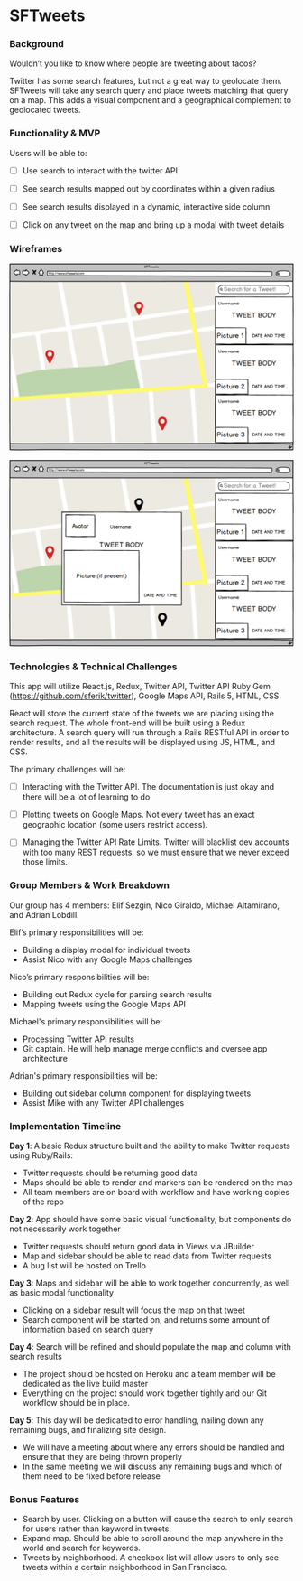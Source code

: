 # SFTweets 

### Background

Wouldn’t you like to know where people are tweeting about tacos?

Twitter has some search features, but not a great way to geolocate them. SFTweets will take any search query and place tweets matching that query on a map. This adds a visual component and a geographical complement to geolocated tweets.


### Functionality & MVP

Users will be able to:

- [ ] Use search to interact with the twitter API
- [ ] See search results mapped out by coordinates within a given radius
- [ ] See search results displayed in a dynamic, interactive side column
- [ ] Click on any tweet on the map and bring up a modal with tweet details


### Wireframes

![frame1](docs/MainPage.png)

![frame2](docs/TweetShowModal.png)

### Technologies & Technical Challenges

This app will utilize React.js, Redux, Twitter API, Twitter API Ruby Gem (https://github.com/sferik/twitter), Google Maps API, Rails 5, HTML, CSS.

React will store the current state of the tweets we are placing using the search request. The whole front-end will be built using a Redux architecture. A search query will run through a Rails RESTful API in order to render results, and all the results will be displayed using JS, HTML, and CSS.

The primary challenges will be:

- [ ] Interacting with the Twitter API. The documentation is just okay and there will be a lot of learning to do
- [ ] Plotting tweets on Google Maps. Not every tweet has an exact geographic location (some users restrict access).
- [ ] Managing the Twitter API Rate Limits. Twitter will blacklist dev accounts with too many REST requests, so we must ensure that we never exceed those limits.


### Group Members & Work Breakdown

Our group has 4 members: Elif Sezgin, Nico Giraldo, Michael Altamirano, and Adrian Lobdill.


Elif’s primary responsibilities will be:

- Building a display modal for individual tweets
-  Assist Nico with any Google Maps challenges


Nico’s primary responsibilities will be:

- Building out Redux cycle for parsing search results
- Mapping tweets using the Google Maps API


Michael's primary responsibilities will be:

- Processing Twitter API results
- Git captain. He will help manage merge conflicts and oversee app architecture


Adrian's primary responsibilities will be:

- Building out sidebar column component for displaying tweets
- Assist Mike with any Twitter API challenges


### Implementation Timeline

**Day 1**: A basic Redux structure built and the ability to make Twitter requests using Ruby/Rails:

- Twitter requests should be returning good data
- Maps should be able to render and markers can be rendered on the map
- All team members are on board with workflow and have working copies of the repo

**Day 2**: App should have some basic visual functionality, but components do not necessarily work together

- Twitter requests should return good data in Views via JBuilder
- Map and sidebar should be able to read data from Twitter requests
- A bug list will be hosted on Trello

**Day 3**: Maps and sidebar will be able to work together concurrently, as well as basic modal functionality

- Clicking on a sidebar result will focus the map on that tweet
- Search component will be started on, and returns some amount of information based on search query

**Day 4**: Search will be refined and should populate the map and column with search results

- The project should be hosted on Heroku and a team member will be dedicated as the live build master
- Everything on the project should work together tightly and our Git workflow should be in place.

**Day 5**: This day will be dedicated to error handling, nailing down any remaining bugs, and finalizing site design.

- We will have a meeting about where any errors should be handled and ensure that they are being thrown properly
- In the same meeting we will discuss any remaining bugs and which of them need to be fixed before release

### Bonus Features

- Search by user. Clicking on a button will cause the search to only search for users rather than keyword in tweets.
- Expand map. Should be able to scroll around the map anywhere in the world and search for keywords.
- Tweets by neighborhood. A checkbox list will allow users to only see tweets within a certain neighborhood in San Francisco.
